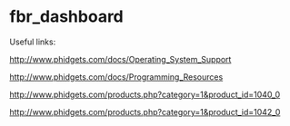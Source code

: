 # fbr_dashboard

Useful links:

http://www.phidgets.com/docs/Operating_System_Support

http://www.phidgets.com/docs/Programming_Resources

http://www.phidgets.com/products.php?category=1&product_id=1040_0

http://www.phidgets.com/products.php?category=1&product_id=1042_0

